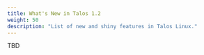 ```yaml
---
title: What's New in Talos 1.2
weight: 50
description: "List of new and shiny features in Talos Linux."
---
```


TBD
